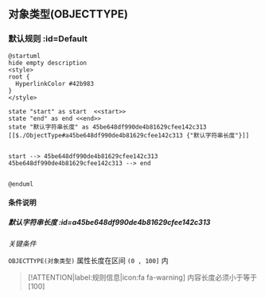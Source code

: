 ## 对象类型(OBJECTTYPE) <!-- {docsify-ignore-all} -->

   

### 默认规则 :id=Default

```plantuml
@startuml
hide empty description
<style>
root {
  HyperlinkColor #42b983
}
</style>

state "start" as start  <<start>>
state "end" as end <<end>>
state "默认字符串长度" as 45be648df990de4b81629cfee142c313 [[$./ObjectType#a45be648df990de4b81629cfee142c313 {"默认字符串长度"}]]


start --> 45be648df990de4b81629cfee142c313 
45be648df990de4b81629cfee142c313 --> end 


@enduml
```

#### 条件说明

##### 默认字符串长度 :id=a45be648df990de4b81629cfee142c313


*关键条件*


`OBJECTTYPE(对象类型)` 属性长度在区间 `(0 , 100]` 内

> [!ATTENTION|label:规则信息|icon:fa fa-warning]
> 内容长度必须小于等于[100]







